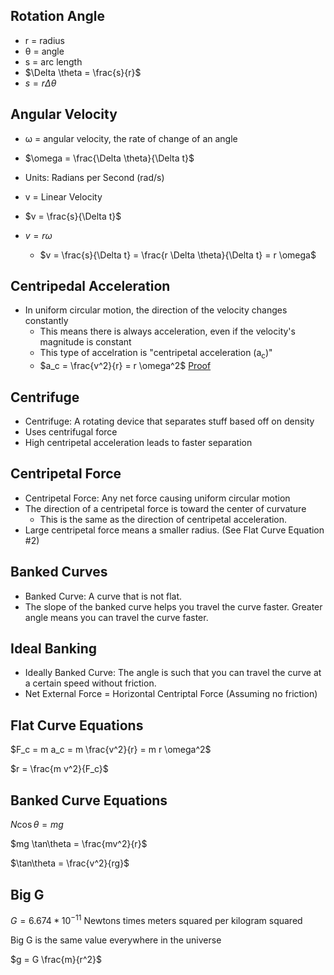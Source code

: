 ## Rotation Angle
- r = radius
- θ = angle
- s = arc length
- $\Delta \theta = \frac{s}{r}$
- $s = r \Delta \theta$

## Angular Velocity
- ω = angular velocity, the rate of change of an angle
- $\omega = \frac{\Delta \theta}{\Delta t}$
- Units: Radians per Second (rad/s)

- v = Linear Velocity
- $v = \frac{s}{\Delta t}$
- $v = r \omega$
  - $v = \frac{s}{\Delta t} = \frac{r \Delta \theta}{\Delta t} = r \omega$

## Centripedal Acceleration
- In uniform circular motion, the direction of the velocity changes constantly
  - This means there is always acceleration, even if the velocity's magnitude is constant
  - This type of accelration is "centripetal acceleration (a<sub>c</sub>)"
  - $a_c = \frac{v^2}{r} = r \omega^2$ [Proof](https://openstax.org/books/college-physics-ap-courses-2e/pages/6-2-centripetal-acceleration)

## Centrifuge
- Centrifuge: A rotating device that separates stuff based off on density
- Uses centrifugal force
- High centripetal acceleration leads to faster separation

## Centripetal Force
- Centripetal Force: Any net force causing uniform circular motion
- The direction of a centripetal force is toward the center of curvature
  - This is the same as the direction of centripetal acceleration.
- Large centripetal force means a smaller radius. (See Flat Curve Equation #2)

## Banked Curves
- Banked Curve: A curve that is not flat.
- The slope of the banked curve helps you travel the curve faster. Greater angle means you can travel the curve faster.

## Ideal Banking
- Ideally Banked Curve: The angle is such that you can travel the curve at a certain speed without friction.
- Net External Force = Horizontal Centriptal Force (Assuming no friction)

## Flat Curve Equations
$F_c = m a_c = m \frac{v^2}{r} = m r \omega^2$

$r = \frac{m v^2}{F_c}$

## Banked Curve Equations
$N \cos\theta = mg$

$mg \tan\theta = \frac{mv^2}{r}$

$\tan\theta = \frac{v^2}{rg}$

## Big G
$G = 6.674 * 10^{-11}$ Newtons times meters squared per kilogram squared

Big G is the same value everywhere in the universe

$g = G \frac{m}{r^2}$